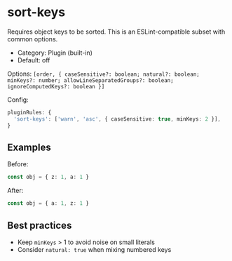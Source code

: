 # sort-keys

Requires object keys to be sorted. This is an ESLint-compatible subset with common options.

- Category: Plugin (built-in)
- Default: off

Options: `[order, { caseSensitive?: boolean; natural?: boolean; minKeys?: number; allowLineSeparatedGroups?: boolean; ignoreComputedKeys?: boolean }]`

Config:

```ts
pluginRules: {
  'sort-keys': ['warn', 'asc', { caseSensitive: true, minKeys: 2 }],
}
```

## Examples

Before:

```ts
const obj = { z: 1, a: 1 }
```

After:

```ts
const obj = { a: 1, z: 1 }
```

## Best practices

- Keep `minKeys` > 1 to avoid noise on small literals
- Consider `natural: true` when mixing numbered keys
